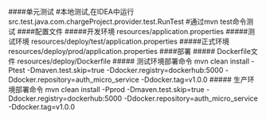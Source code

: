 ####单元测试
    #本地测试,在IDEA中运行src.test.java.com.chargeProject.provider.test.RunTest
    #通过mvn test命令测试
####配置文件
    #####开发环境
    resources/application.properties
    #####测试环境
    resources/deploy/test/application.properties
    #####正式环境
    resources/deploy/prod/application.properties
####部署
    ##### Dockerfile文件
    resources/deploy/Dockerfile
    ##### 测试环境部署命令
    mvn clean install -Ptest -Dmaven.test.skip=true -Ddocker.registry=dockerhub:5000 -Ddocker.repository=auth_micro_service -Ddocker.tag=v1.0.0
    ##### 生产环境部署命令
    mvn clean install -Pprod -Dmaven.test.skip=true -Ddocker.registry=dockerhub:5000 -Ddocker.repository=auth_micro_service -Ddocker.tag=v1.0.0

